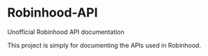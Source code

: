 # Robinhood-API

Unofficial Robinhood API documentation

This project is simply for documenting the APIs used in Robinhood.
